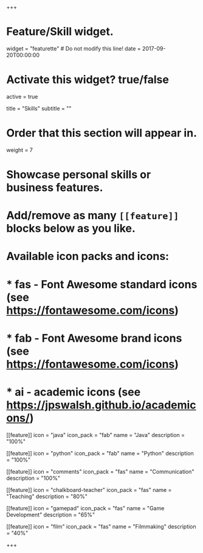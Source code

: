 +++
# Feature/Skill widget.
widget = "featurette"  # Do not modify this line!
date = 2017-09-20T00:00:00

# Activate this widget? true/false
active = true

title = "Skills"
subtitle = ""

# Order that this section will appear in.
weight = 7

# Showcase personal skills or business features.
#
# Add/remove as many `[[feature]]` blocks below as you like.
#
# Available icon packs and icons:
# * fas - Font Awesome standard icons (see https://fontawesome.com/icons)
# * fab - Font Awesome brand icons (see https://fontawesome.com/icons)
# * ai - academic icons (see https://jpswalsh.github.io/academicons/)

[[feature]]
  icon = "java"
  icon_pack = "fab"
  name = "Java"
  description = "100%"

[[feature]]
  icon = "python"
  icon_pack = "fab"
  name = "Python"
  description = "100%"

[[feature]]
  icon = "comments"
  icon_pack = "fas"
  name = "Communication"
  description = "100%"

[[feature]]
  icon = "chalkboard-teacher"
  icon_pack = "fas"
  name = "Teaching"
  description = "80%"

[[feature]]
  icon = "gamepad"
  icon_pack = "fas"
  name = "Game Development"
  description = "65%"

[[feature]]
  icon = "film"
  icon_pack = "fas"
  name = "Filmmaking"
  description = "40%"  

+++
